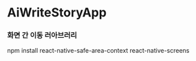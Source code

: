 # AiWriteStoryApp

### 화면 간 이동 러아브러리
  npm install react-native-safe-area-context react-native-screens
